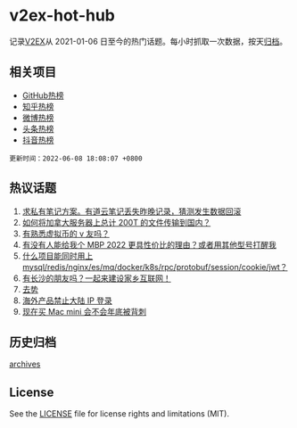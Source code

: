 # v2ex-hot-hub

 记录[V2EX](https://www.v2ex.com/)从 2021-01-06 日至今的热门话题。每小时抓取一次数据，按天[归档](archives)。
 
 ## 相关项目

- [GitHub热榜](https://github.com/lonnyzhang423/github-hot-hub)
- [知乎热榜](https://github.com/lonnyzhang423/zhihu-hot-hub)
- [微博热榜](https://github.com/lonnyzhang423/weibo-hot-hub)
- [头条热榜](https://github.com/lonnyzhang423/toutiao-hot-hub)
- [抖音热榜](https://github.com/lonnyzhang423/douyin-hot-hub)


 `更新时间：2022-06-08 18:08:07 +0800`

## 热议话题

1. [求私有笔记方案。有道云笔记丢失昨晚记录，猜测发生数据回滚](https://www.v2ex.com/t/858053)
1. [如何将加拿大服务器上总计 200T 的文件传输到国内？](https://www.v2ex.com/t/858171)
1. [有熟悉虚拟币的 v 友吗？](https://www.v2ex.com/t/857974)
1. [有没有人能给我个 MBP 2022 更具性价比的理由？或者用其他型号打醒我](https://www.v2ex.com/t/858078)
1. [什么项目能同时用上 mysql/redis/nginx/es/mq/docker/k8s/rpc/protobuf/session/cookie/jwt？](https://www.v2ex.com/t/858039)
1. [有长沙的朋友吗？一起来建设家乡互联网！](https://www.v2ex.com/t/858071)
1. [去势](https://www.v2ex.com/t/858036)
1. [海外产品禁止大陆 IP 登录](https://www.v2ex.com/t/858113)
1. [现在买 Mac mini 会不会年底被背刺](https://www.v2ex.com/t/858089)

## 历史归档

[archives](archives)

## License

See the [LICENSE](LICENSE) file for license rights and limitations (MIT).
